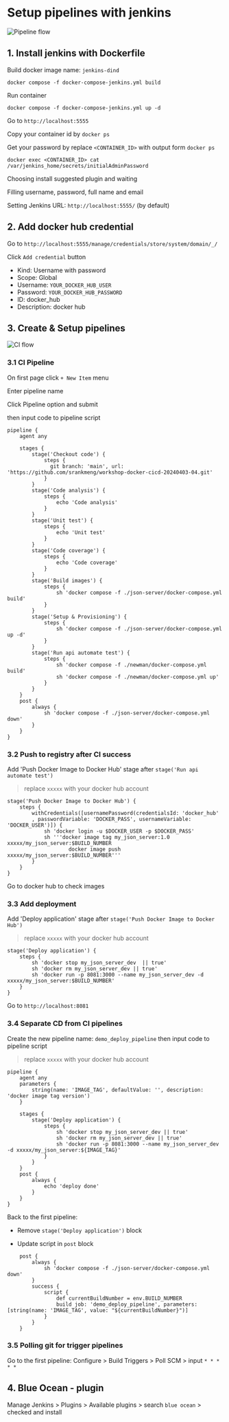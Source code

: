 # Setup pipelines with jenkins

![Pipeline flow](pipeline-flow.png)

## 1. Install jenkins with Dockerfile

Build docker image name: `jenkins-dind`

```
docker compose -f docker-compose-jenkins.yml build  
```

Run container
```
docker compose -f docker-compose-jenkins.yml up -d
```

Go to `http://localhost:5555`

Copy your container id by `docker ps`

Get your password by replace `<CONTAINER_ID>` with output form `docker ps`

```
docker exec <CONTAINER_ID> cat /var/jenkins_home/secrets/initialAdminPassword
```

Choosing install suggested plugin and waiting

Filling username, password, full name and email 

Setting Jenkins URL: `http://localhost:5555/` (by default)

## 2. Add docker hub credential
Go to `http://localhost:5555/manage/credentials/store/system/domain/_/`

Click `Add credential` button

- Kind: Username with password
- Scope: Global
- Username: `YOUR_DOCKER_HUB_USER`
- Password: `YOUR_DOCKER_HUB_PASSWORD`
- ID: docker_hub
- Description: docker hub

## 3. Create & Setup pipelines

![CI flow](ci-flow.png)

### 3.1 CI Pipeline

On first page click `+ New Item` menu

Enter pipeline name

Click Pipeline option and submit 

then input code to pipeline script

```
pipeline {
    agent any

    stages {
        stage('Checkout code') {
            steps {
              git branch: 'main', url: 'https://github.com/srankmeng/workshop-docker-cicd-20240403-04.git'
            }
        }
        stage('Code analysis') {
            steps {
                echo 'Code analysis'
            }
        }
        stage('Unit test') {
            steps {
                echo 'Unit test'
            }
        }
        stage('Code coverage') {
            steps {
                echo 'Code coverage'
            }
        }
        stage('Build images') {
            steps {
                sh 'docker compose -f ./json-server/docker-compose.yml build'
            }
        }
        stage('Setup & Provisioning') {
            steps {
                sh 'docker compose -f ./json-server/docker-compose.yml up -d'
            }
        }
        stage('Run api automate test') {
            steps {
                sh 'docker compose -f ./newman/docker-compose.yml build'
                sh 'docker compose -f ./newman/docker-compose.yml up'
            }
        }
    }
    post {
        always {
            sh 'docker compose -f ./json-server/docker-compose.yml down'
        }
    }
}

```


### 3.2 Push to registry after CI success

Add 'Push Docker Image to Docker Hub' stage after `stage('Run api automate test')`

>replace `xxxxx` with your docker hub account

```
stage('Push Docker Image to Docker Hub') {
    steps {
        withCredentials([usernamePassword(credentialsId: 'docker_hub'
        , passwordVariable: 'DOCKER_PASS', usernameVariable: 'DOCKER_USER')]) {
            sh 'docker login -u $DOCKER_USER -p $DOCKER_PASS'
            sh '''docker image tag my_json_server:1.0 xxxxx/my_json_server:$BUILD_NUMBER
                    docker image push xxxxx/my_json_server:$BUILD_NUMBER'''
        }        
    }
}
```

Go to docker hub to check images

### 3.3 Add deployment

Add 'Deploy application' stage after `stage('Push Docker Image to Docker Hub')`

> replace `xxxxx` with your docker hub account

```
stage('Deploy application') {
    steps {
        sh 'docker stop my_json_server_dev  || true'
        sh 'docker rm my_json_server_dev || true'
        sh 'docker run -p 8081:3000 --name my_json_server_dev -d xxxxx/my_json_server:$BUILD_NUMBER'       
    }
}
```
Go to `http://localhost:8081`

### 3.4 Separate CD from CI pipelines
Create the new pipeline name: `demo_deploy_pipeline` then input code to pipeline script
>replace `xxxxx` with your docker hub account
```
pipeline {
    agent any
    parameters {
        string(name: 'IMAGE_TAG', defaultValue: '', description: 'docker image tag version')
    }

    stages {
        stage('Deploy application') {
            steps {
                sh 'docker stop my_json_server_dev || true'
                sh 'docker rm my_json_server_dev || true'
                sh 'docker run -p 8081:3000 --name my_json_server_dev -d xxxxx/my_json_server:${IMAGE_TAG}'       
            }
        }
    }
    post {
        always {
            echo 'deploy done'
        }
    }
}

```

Back to the first pipeline:

- Remove `stage('Deploy application')` block

- Update script in `post` block
```
    post {
        always {
            sh 'docker compose -f ./json-server/docker-compose.yml down'
        }
        success {
            script {
                def currentBuildNumber = env.BUILD_NUMBER
                build job: 'demo_deploy_pipeline', parameters: [string(name: 'IMAGE_TAG', value: "${currentBuildNumber}")]
            }
        }
    }
```

### 3.5 Polling git for trigger pipelines
Go to the first pipeline: Configure > Build Triggers > Poll SCM > input `* * * * *`


## 4. Blue Ocean - plugin

Manage Jenkins > Plugins > Available plugins > search `blue ocean` > checked and install
